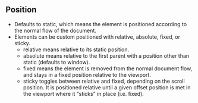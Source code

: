 ## Position

- Defaults to static, which means the element is positioned according to the normal flow of the document.
- Elements can be custom positioned with relative, absolute, fixed, or sticky.
  - relative means relative to its static position.
  - absolute means relative to the first parent with a position other than static (defaults to window).
  - fixed means the element is removed from the normal document flow, and stays in a fixed position relative to the viewport.
  - sticky toggles between relative and fixed, depending on the scroll position. It is positioned relative until a given offset position is met in the viewport where it “sticks” in place (i.e. fixed).
